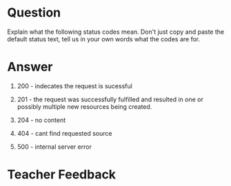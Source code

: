# Question
Explain what the following status codes mean. Don't just copy and paste the default status text, tell us in your own words what the codes are for.

# Answer

1. 200 - indecates the request is sucessful 

2. 201 - the request was successfully fulfilled and resulted in one or possibly multiple new resources being created.

3. 204 - no content 

4. 404 - cant find requested source 

5. 500 - internal server error 

# Teacher Feedback